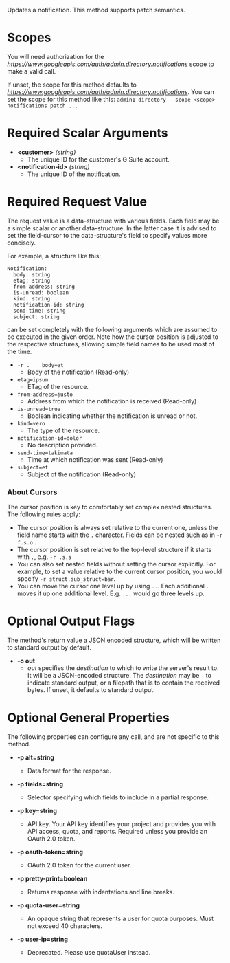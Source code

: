 Updates a notification. This method supports patch semantics.
# Scopes

You will need authorization for the *https://www.googleapis.com/auth/admin.directory.notifications* scope to make a valid call.

If unset, the scope for this method defaults to *https://www.googleapis.com/auth/admin.directory.notifications*.
You can set the scope for this method like this: `admin1-directory --scope <scope> notifications patch ...`
# Required Scalar Arguments
* **&lt;customer&gt;** *(string)*
    - The unique ID for the customer&#39;s G Suite account.
* **&lt;notification-id&gt;** *(string)*
    - The unique ID of the notification.
# Required Request Value

The request value is a data-structure with various fields. Each field may be a simple scalar or another data-structure.
In the latter case it is advised to set the field-cursor to the data-structure's field to specify values more concisely.

For example, a structure like this:
```
Notification:
  body: string
  etag: string
  from-address: string
  is-unread: boolean
  kind: string
  notification-id: string
  send-time: string
  subject: string

```

can be set completely with the following arguments which are assumed to be executed in the given order. Note how the cursor position is adjusted to the respective structures, allowing simple field names to be used most of the time.

* `-r .    body=et`
    - Body of the notification (Read-only)
* `etag=ipsum`
    - ETag of the resource.
* `from-address=justo`
    - Address from which the notification is received (Read-only)
* `is-unread=true`
    - Boolean indicating whether the notification is unread or not.
* `kind=vero`
    - The type of the resource.
* `notification-id=dolor`
    - No description provided.
* `send-time=takimata`
    - Time at which notification was sent (Read-only)
* `subject=et`
    - Subject of the notification (Read-only)


### About Cursors

The cursor position is key to comfortably set complex nested structures. The following rules apply:

* The cursor position is always set relative to the current one, unless the field name starts with the `.` character. Fields can be nested such as in `-r f.s.o` .
* The cursor position is set relative to the top-level structure if it starts with `.`, e.g. `-r .s.s`
* You can also set nested fields without setting the cursor explicitly. For example, to set a value relative to the current cursor position, you would specify `-r struct.sub_struct=bar`.
* You can move the cursor one level up by using `..`. Each additional `.` moves it up one additional level. E.g. `...` would go three levels up.


# Optional Output Flags

The method's return value a JSON encoded structure, which will be written to standard output by default.

* **-o out**
    - *out* specifies the *destination* to which to write the server's result to.
      It will be a JSON-encoded structure.
      The *destination* may be `-` to indicate standard output, or a filepath that is to contain the received bytes.
      If unset, it defaults to standard output.
# Optional General Properties

The following properties can configure any call, and are not specific to this method.

* **-p alt=string**
    - Data format for the response.

* **-p fields=string**
    - Selector specifying which fields to include in a partial response.

* **-p key=string**
    - API key. Your API key identifies your project and provides you with API access, quota, and reports. Required unless you provide an OAuth 2.0 token.

* **-p oauth-token=string**
    - OAuth 2.0 token for the current user.

* **-p pretty-print=boolean**
    - Returns response with indentations and line breaks.

* **-p quota-user=string**
    - An opaque string that represents a user for quota purposes. Must not exceed 40 characters.

* **-p user-ip=string**
    - Deprecated. Please use quotaUser instead.
